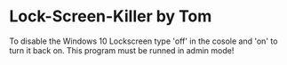 # Lock-Screen-Killer by Tom
To disable the Windows 10 Lockscreen type 'off' in the cosole and 'on' to turn it back on. This program must be runned in admin mode!
